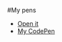#My pens

- [Open it](https://mateusalvarenga.github.io/pens/)
- [My CodePen](https://codepen.io/mateusalvarenga)
